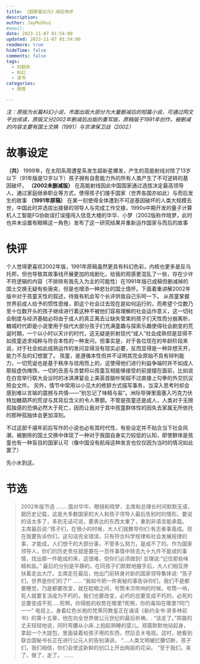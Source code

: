```yaml
---
title: 《超新星纪元》阅后快评
description: 
author: JayMuShui
#email:
date: 2023-11-07 01:54:00
updated: 2023-11-07 01:54:00
readmore: true
hideTime: false
comments: false
tags:
  - 刘慈欣
  - 科幻
  - 读书
categories:
  - 感悟

---
```




*注：原版为长篇科幻小说，市面出版大部分为大量删减后的短篇小说，可通过网文平台阅读，原版又分2002年删减后出版的重写版，原稿版于1991年创作，被删减的内容主要有国土交换（1991）与京津保卫战（2002）*
​
​ 
# 故事设定

**（共）** 1999年，在太阳系周遭星系发生超新星爆发，产生的高能射线对除了13岁以下（91年版是12岁以下）孩子拥有自愈能力外的所有人类产生了不可逆转的基因破坏，
**（2002未删减版）** 在高能射线因此中国国家通过选拔决定最高领导人，通过家庭继承职业等方式，使得孩子们接手国家（世界各国亦如此）与而后发生的故事
**（​1991年原稿）** 在某一刻使得全体遭到不可逆基因破坏的人类大规模去世，中国此时并选拔出接替的领导人与完成工作交接，1990s中期开发的量子计算机人工智能FG协助误打误撞闯入信息大楼的华华、小梦（2002版称作晓梦，此时也并未设置有眼睛这一角色）发布了这一研究结果并重新运作国家与而后的故事

<!-- more -->

# 快评


个人觉得更喜欢2002年版，1991年原稿虽然更具有科幻色彩，内核也更多是反乌托邦，但也导致其故事线开展更加的戏剧化，给我的观感更混乱了一些，存在少许不符逻辑的内容（不排除有我先入为主的可能性）在1991年版已成稿但删减掉的国土交换无疑有些唐突，但是也增添一种悲壮的国土情怀。下面着重讲解2002年版中对于孩童天性的叙述，待我有机会写个长评供我自己乐呵一下。
从孩童掌握世界前成人给予的惯性思维，即这个社会过去现在是如何运行的，而希望个位数乃至十位数开头的孩子继续进行着这种不被他们容易理解的社会运作意义，这一切社会制度与经济基础必将由于成人的真正离去让缺失管束的孩子们天性而分崩离析，糖城时代即是小说里用于指代大部分孩子们充满童趣与探索乐趣使得社会剧变的荒诞时期，一个以小时以天计的时代，这无疑是折射现代“成人”社会成熟但是显得不如孩童追求纯粹与符合本性的一种发问，但事实是，对于各位现在的年龄阶段来说，对于社会如此成熟运作的发问显得没有现实必要，反而显得是一种异想天开，能力不及的幻想罢了。
孩童，是遵循本性但并不证明其完全原始不具有辩判能力，一切荒诞也是基于秩序与信用而上的，这使得他们进行利益争端时并不如成人那般虚伪掩饰，一切的丑恶与贪婪将以孩童互相能够接受的前提摆在面前，比如说在白宫举行联大会议时的冰淇淋宴会上美英首脑吵架超不过直接上勾拳的外交抗议照会文件。
另外，情节中常用以小见大的修辞方式描写事务，当深入思考时却会感到难以言喻的震撼与共情——“别忘记了味精与盐”。洲际导弹里面塞入巧克力伏特加糖葫芦的荒谬与其背后含义的令人寒颤。不管是孩童还是成人，人类对于无限孤独感的恐惧必然大于死亡，因而让我对于其中孩童群体性的因失去家属无所依托的那种孤独体会更加深刻。

不过这部千禧年前后写作的小说也必有其时代性，有些设定并不贴合当下社会风潮，被删除的国土交换中体现了一种对于我国自身实力较低的认知，即使群体是孩童也有一种盲目的国家认可（像中国没有航母这种发言也仅仅因为当时的情况如此罢了）

先小水到这。
​
​
# 节选

>2002年版节选
>.......
>面对华华、眼镜和晓梦，主席和总理长时间默默无语，据历史记载，这是大多数国家的大人和孩子领导人最后告别时的情形。要说的话太多了，多到无话可说，要表达的东西太重了，重到非语言能承载。
>主席最后说:“孩子们，在很小的时候，大人们就教导你们:有志者事竟成。现在我要告诉你们，这句话完全错误，只有符合科学规律和社会发展规律的事，才能成，人们想干的大部分事，不管多么努力，是成不了的。作为国家领导人，你们的历史责任就是要在一百件事情中除去九十九件不能成的事情，找出那一件能成的来，这很难，但你们必须做到!
>总理说:“记住那些味精和盐。”
>最后的分别是平静的，在同孩子们默默地握手后，大人们相互搀扶着走出大厅。主席走在最后，他出门前转身对新的国家领导集体说:
>“孩子们，世界是你们的了!”
>......
>“我如今把一件奥秘的事告诉你们，我们不是都要睡觉，乃是都要改变，就在眨眼之间，号筒末次吹响的时候。号筒一响，死人就要复活成为不朽的，我们也要改变，必朽的总要变成不朽的，必死的总要变成不死.....死啊，你得胜的权势在哪里?死啊，你的毒钩在哪里?阿门一一”
>电视上，身着红色长袍的梵蒂冈教皇正在诵读《新约全书·哥多林前书》的第十五章，他在向全世界做公元世纪的最后祈祷。.
>“该走了。”郑晨的丈夫轻轻地说，同时弯腰从小床.上抱起熟睡的婴儿。郑晨默默地站起身，拿起一个大提包，里面装着给孩子用的东西，然后去关电视。这时，她看到联合国秘书长正在进行公元人的告别演讲。
>“....人类文明被拦腰切断，孩子们，我们相信，你们会使这新鲜的创口上开出绚丽的花朵。
>“至于我们，来了，做了，走了。
>......
 